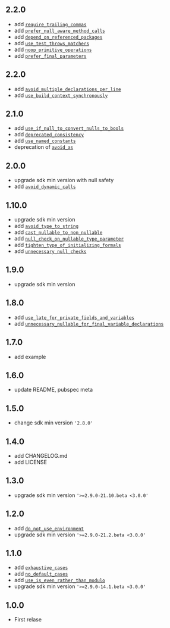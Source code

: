 ## 2.2.0
- add [`require_trailing_commas`](https://dart-lang.github.io/linter/lints/require_trailing_commas.html)
- add [`prefer_null_aware_method_calls`](https://dart-lang.github.io/linter/lints/prefer_null_aware_method_calls.html)
- add [`depend_on_referenced_packages`](https://dart-lang.github.io/linter/lints/depend_on_referenced_packages.html)
- add [`use_test_throws_matchers`](https://dart-lang.github.io/linter/lints/use_test_throws_matchers.html)
- add [`noop_primitive_operations`](https://dart-lang.github.io/linter/lints/noop_primitive_operations.html)
- add [`prefer_final_parameters`](https://dart-lang.github.io/linter/lints/prefer_final_parameters.html)

## 2.2.0
- add [`avoid_multiple_declarations_per_line`](https://dart-lang.github.io/linter/lints/avoid_multiple_declarations_per_line.html)
- add [`use_build_context_synchronously`](https://dart-lang.github.io/linter/lints/use_build_context_synchronously.html)

## 2.1.0
- add [`use_if_null_to_convert_nulls_to_bools`](https://dart-lang.github.io/linter/lints/use_if_null_to_convert_nulls_to_bools.html)
- add [`deprecated_consistency`](https://dart-lang.github.io/linter/lints/deprecated_consistency.html)
- add [`use_named_constants`](https://dart-lang.github.io/linter/lints/use_named_constants.html)
- deprecation of [`avoid_as`](https://dart-lang.github.io/linter/lints/avoid_as.html)

## 2.0.0
- upgrade sdk min version with null safety
- add [`avoid_dynamic_calls`](https://dart-lang.github.io/linter/lints/avoid_dynamic_calls.html)

## 1.10.0
- upgrade sdk min version
- add [`avoid_type_to_string`](https://dart-lang.github.io/linter/lints/avoid_type_to_string.html)
- add [`cast_nullable_to_non_nullable`](https://dart-lang.github.io/linter/lints/cast_nullable_to_non_nullable.html)
- add [`null_check_on_nullable_type_parameter`](https://dart-lang.github.io/linter/lints/null_check_on_nullable_type_parameter.html)
- add [`tighten_type_of_initializing_formals`](https://dart-lang.github.io/linter/lints/tighten_type_of_initializing_formals.html)
- add [`unnecessary_null_checks`](https://dart-lang.github.io/linter/lints/unnecessary_null_checks.html)

## 1.9.0
- upgrade sdk min version

## 1.8.0
- add [`use_late_for_private_fields_and_variables`](https://dart-lang.github.io/linter/lints/use_late_for_private_fields_and_variables.html)
- add [`unnecessary_nullable_for_final_variable_declarations`](https://dart-lang.github.io/linter/lints/unnecessary_nullable_for_final_variable_declarations.html)

## 1.7.0
- add example

## 1.6.0
- update README, pubspec meta

## 1.5.0
- change sdk min version `'2.8.0'`

## 1.4.0
- add CHANGELOG.md
- add LICENSE

## 1.3.0
- upgrade sdk min version `'>=2.9.0-21.10.beta <3.0.0'`

## 1.2.0
- add [`do_not_use_environment`](https://dart-lang.github.io/linter/lints/do_not_use_environment.html)
- upgrade sdk min version `'>=2.9.0-21.2.beta <3.0.0'`

## 1.1.0
- add [`exhaustive_cases`](https://dart-lang.github.io/linter/lints/exhaustive_cases.html)
- add [`no_default_cases`](https://dart-lang.github.io/linter/lints/no_default_cases.html)
- add [`use_is_even_rather_than_modulo`](https://dart-lang.github.io/linter/lints/use_is_even_rather_than_modulo.html)
- upgrade sdk min version `'>=2.9.0-14.1.beta <3.0.0'`

## 1.0.0
- First relase
